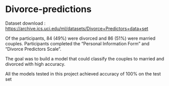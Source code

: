 # Divorce-predictions

Dataset download : 
https://archive.ics.uci.edu/ml/datasets/Divorce+Predictors+data+set

Of the participants, 84 (49%) were divorced and 86 (51%) were married couples. 
Participants completed the “Personal Information Form” and “Divorce Predictors Scale”.

The goal was to build a model that could classify  the couples to married and divorced with high accuracy.

All the models tested in this project achieved accuracy of 100% on the test set





